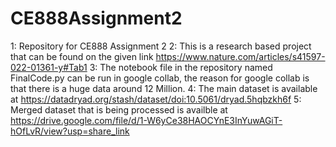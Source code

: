 # CE888Assignment2
1: Repository for CE888 Assignment 2
2: This is a research based project that can be found on the given link https://www.nature.com/articles/s41597-022-01361-y#Tab1
3: The notebook file in the repository named FinalCode.py can be run in google collab, the reason for google collab is that there is a huge data around 12 Million.
4: The main dataset is available at https://datadryad.org/stash/dataset/doi:10.5061/dryad.5hqbzkh6f
5: Merged dataset that is being processed is availble at https://drive.google.com/file/d/1-W6yCe38HAOCYnE3InYuwAGiT-hOfLvR/view?usp=share_link

